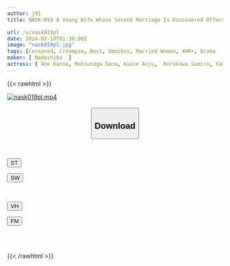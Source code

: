 ```yaml
---
author: j91
title: NASK-019 A Young Wife Whose Second Marriage Is Discovered Offers Her Body To Keep Her Son-in-law Quiet.

url: /v/nask019pl
date: 2024-02-10T01:30:00Z
image: "nask019pl.jpg"
tags: [Censored, Creampie, Best, Omnibus, Married Woman, 4HR+, Drama	]
maker: [ Nadeshiko  ]
actress: [ Abe Kanna, Matsunaga Sana, Kaise Anju,  Kurokawa Sumire, Yamamoto Renka ,Shirakawa Hanakiyo]
---
```



{{< rawhtml >}}

<div class="video" data-videoid="wZ283aDd7rTJ7pA">
    <a href="javascript:;">
        <img src="/v/nask019pl/nask019pl.jpg" width="WIDTH" height="HEIGHT" alt="nask019pl.mp4" loading="lazy">
    </a>
</div>

<script type="text/javascript" src="https://j91.asia/asset/on-demand-st.js"></script>

<br>
  <link rel="stylesheet" href="https://j91.asia/asset/bs5.css">
  
  <center>
  <button class="btn btn-primary" type="button" data-bs-toggle="collapse" data-bs-target=".multi-collapse" aria-expanded="false" aria-controls="multiCollapseExample1 multiCollapseExample2"><h2>Download</h2></button></center>
</p>
<div class="row">
  <div class="col">
    <div class="collapse multi-collapse" id="multiCollapseExample1">
      <div class="card card-body">
	      	      <br>
<div class="buttons">  
<p><a href="https://streamtape.to/v/wZ283aDd7rTJ7pA" target="_blank"><button class="btn-hover color-3"><i class="fa fa-download"></i> ST</button></a></p>
<p><a href="https://cdnwish.com/x6c8inohpbyd" target="_blank"><button class="btn-hover color-2"><i class="fa fa-download"></i> SW</button></a></p></div>
    </div>
  </div>
</div>
  <div class="col">
    <div class="collapse multi-collapse" id="multiCollapseExample2">
      <div class="card card-body">
	      <br>
<div class="buttons">
<p><a href="javascript:;" target="_blank"><button class="btn-hover color-9"><i class="fa fa-download"></i> VH</button></a></p>
<p><a href="javascript:;"><button class="btn-hover color-8"><i class="fa fa-download"></i> FM</button></a></p></div>
<br><br>
      </div>
    </div>
  </div>
</div>

{{< /rawhtml >}}